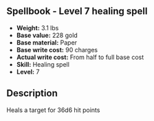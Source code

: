 ## Spellbook - Level 7 healing spell

- **Weight:** 3.1 lbs
- **Base value:** 228 gold
- **Base material:** Paper
- **Base write cost:** 90 charges
- **Actual write cost:** From half to full base cost
- **Skill:** Healing spell
- **Level:** 7

## Description

Heals a target for 36d6 hit points
